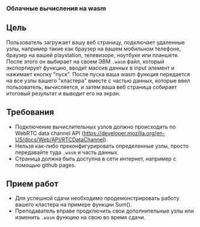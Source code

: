 ### Облачные вычисления на wasm

## Цель

Пользователь загружает вашу веб страницу, подключает удаленные узлы, например такие как браузер на вашем мобильном телефоне, браузер на вашей playstation, телевизоре, ноутбуке или планшете.
После этого он выбирает на своем ЭВМ `.wasm` файл, который экспортирует функцию, вводит массив данных в input элемент и нажимает кнопку "пуск".
После пуска ваша wasm функция передается на все узлы вашего "кластера" вместе с частью данных, которые ввел пользователь, вычисляется, и затем ваша веб страница собирает итоговый результат и выводит его на экран.

## Требования
- Подключение вычислительных узлов должно происходить по WebRTC data channel API (https://developer.mozilla.org/en-US/docs/Web/API/RTCDataChannel).
- Нельзя как-либо преконфигурировать определенные узлы, просто передавайте туда `.wasm` и часть данных.
- Страница должна быть доступна в сети интернет, например с помощью github pages.

## Прием работ
- Для успешной сдачи необходимо продемонстрировать работу вашего кластера на примере функции Sum().
- Преподаватель вправе продключить свои дополнительные узлы или изменить `.wasm` функцию на свою во время сдачи.
